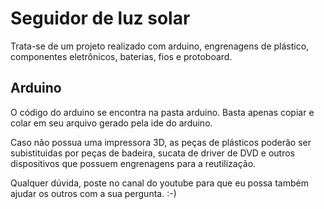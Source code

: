 # Seguidor de luz solar

Trata-se de um projeto realizado com arduino, engrenagens de plástico, componentes eletrônicos, baterias, fios e protoboard.

## Arduino

O código do arduino se encontra na pasta arduino.
Basta apenas copiar e colar em seu arquivo gerado pela ide do arduino.

Caso não possua uma impressora 3D, as peças de plásticos poderão ser subistituidas por peças de badeira, sucata de driver de DVD e outros dispositivos que possuem engrenagens para a reutilização. 

Qualquer dúvida, poste no canal do youtube para que eu possa também ajudar os outros com a sua pergunta. :-)


